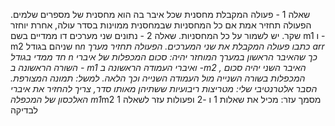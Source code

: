 שאלה 1 -
פעולה המקבלת מחסנית שכל איבר בה הוא מחסנית של מספרים שלמים. הפעולה תחזיר אמת אם כל המחסניות שבמחסנית ממוינות בסדר עולה, אחרת יוחזר שקר.
יש לשמור על כל המחסניות.
שאלה 2 -
נתונים שני מערכים דו ממדיים בשם m1 ו - m2 שניהם בגודל n*n
כתבו פעולה המקבלת את שני המערכים. הפעולה תחזיר מערך arr חד ממדי בגודל n כך שהאיבר הראשון במערך המוחזר יהיה: 
סכום המכפלות של איברי השורה הראשונה ב - m1 ואיברי העמודה הראשונה ב -m2 , האיבר השני יהיה סכום המכפלות בשורה השנייה מול העמודה השנייה וכך הלאה.
למשל: תמונה  המצורפת.
הסבר אלטרנטיבי שלי:
מטריצות ריבועיות ששתיהן מאותו סדר, צריך להחזיר את איברי האלכסון של המכפלה m1*m2
מסמך עזר: מכיל את שאלות 1 ו -2 ופעולות עזר לשאלה 1 לבדיקה
